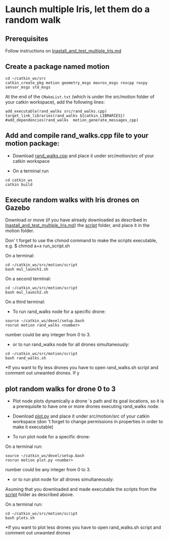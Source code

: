 # Launch multiple Iris, let them do  a random walk

## Prerequisites
Follow instructions on [Inastall_and_test_multiple_Iris.md](https://github.com/dimitra-savvani/ROS_multiple_iris/blob/main/Instructions/Inastall_and_test_multiple_Iris.md)

## Create a package named motion
```
cd ~/catkin_ws/src
catkin_create_pkg motion geometry_msgs mavros_msgs roscpp rospy sensor_msgs std_msgs
```
At the end of the `CMakeList.txt` (which is under the src/motion folder of your catkin workspace), add the following lines:

```
add_executable(rand_walks src/rand_walks.cpp)
target_link_libraries(rand_walks ${catkin_LIBRARIES})
#add_dependencies(rand_walks  motion_generate_messages_cpp)
```

## Add and compile rand_walks.cpp file to your motion package:

* Download [rand_walks.cpp](https://github.com/dimitra-savvani/ROS_multiple_iris/blob/main/motion/src/rand_walks.cpp) and place it under src/motion/src of your catkin workspace

* On  a terminal run
```
cd catkin_ws
catkin build
```

## Execute random walks with Iris drones on Gazebo

Download or move (if you have already downloaded as described in [Inastall_and_test_multiple_Iris.md](https://github.com/dimitra-savvani/ROS_multiple_iris/blob/main/Instructions/Inastall_and_test_multiple_Iris.md)) the [script](https://github.com/dimitra-savvani/ROS_multiple_iris/tree/main/motion/script) folder, and place it in the motion folder. 

Don' t forget to use the chmod command to make the scripts executable, e.g. $ chmod a+x run_script.sh


On a terminal:

```
cd ~/catkin_ws/src/motion/script
bash mul_launch1.sh
```

On a second terminal:

```
cd ~/catkin_ws/src/motion/script
bash mul_launch2.sh
```

On a third terminal:

* To run rand_walks node for a specific drone:

```
source ~/catkin_ws/devel/setup.bash
rosrun motion rand_walks <number>
```
number could be any integer from 0 to 3.

* or to run rand_walks node for all drones simultaneously: 
```
cd ~/catkin_ws/src/motion/script
bash rand_walks.sh
```
*If you want to fly less drones you have to open rand_walks.sh script and comment out unwanted drones.
If y

## plot random walks for drone 0 to 3

* Plot node plots dynamically a drone 's path and its goal locations, so it is a prerequisite to have one or more drones executing rand_walks node. 

* Download [plot.py](https://github.com/dimitra-savvani/ROS_multiple_iris/blob/main/motion/src/plot.py) and place it under src/motion/src of your catkin workspace
(don 't forget to change permissions in properties in order to make it executable)

* To run plot node for a specific drone:

On a terminal run: 
```
source ~/catkin_ws/devel/setup.bash
rosrun motion plot.py <number>
```
number could be any integer from 0 to 3.

* or to run plot node for all drones simultaneously:

Asuming that you downloaded and made executable the scripts from the [script](https://github.com/dimitra-savvani/ROS_multiple_iris/tree/main/motion/script) folder as described above.

On a terminal run: 
```
cd ~/catkin_ws/src/motion/script
bash plots.sh
```
*If you want to plot less drones you have to open rand_walks.sh script and comment out unwanted drones
